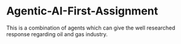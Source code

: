 # Agentic-AI-First-Assignment
This is a combination of agents which can give the well researched response regarding oil and gas industry.

